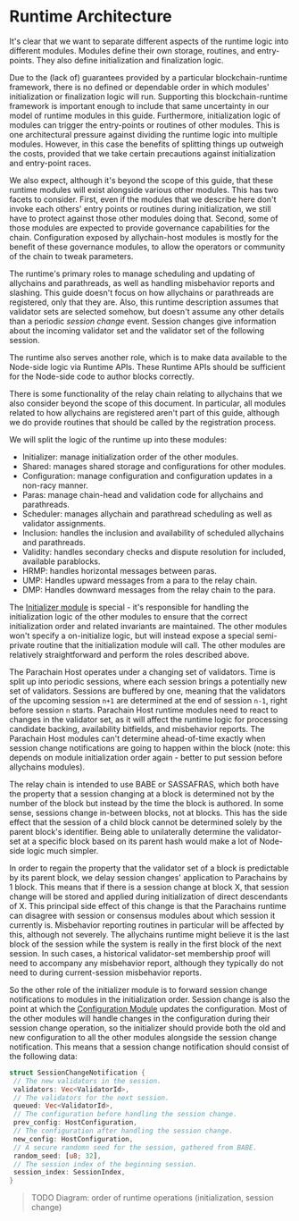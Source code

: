 # Runtime Architecture

It's clear that we want to separate different aspects of the runtime logic into different modules. Modules define their own storage, routines, and entry-points. They also define initialization and finalization logic.

Due to the (lack of) guarantees provided by a particular blockchain-runtime framework, there is no defined or dependable order in which modules' initialization or finalization logic will run. Supporting this blockchain-runtime framework is important enough to include that same uncertainty in our model of runtime modules in this guide. Furthermore, initialization logic of modules can trigger the entry-points or routines of other modules. This is one architectural pressure against dividing the runtime logic into multiple modules. However, in this case the benefits of splitting things up outweigh the costs, provided that we take certain precautions against initialization and entry-point races.

We also expect, although it's beyond the scope of this guide, that these runtime modules will exist alongside various other modules. This has two facets to consider. First, even if the modules that we describe here don't invoke each others' entry points or routines during initialization, we still have to protect against those other modules doing that. Second, some of those modules are expected to provide governance capabilities for the chain. Configuration exposed by allychain-host modules is mostly for the benefit of these governance modules, to allow the operators or community of the chain to tweak parameters.

The runtime's primary roles to manage scheduling and updating of allychains and parathreads, as well as handling misbehavior reports and slashing. This guide doesn't focus on how allychains or parathreads are registered, only that they are. Also, this runtime description assumes that validator sets are selected somehow, but doesn't assume any other details than a periodic _session change_ event. Session changes give information about the incoming validator set and the validator set of the following session.

The runtime also serves another role, which is to make data available to the Node-side logic via Runtime APIs. These Runtime APIs should be sufficient for the Node-side code to author blocks correctly.

There is some functionality of the relay chain relating to allychains that we also consider beyond the scope of this document. In particular, all modules related to how allychains are registered aren't part of this guide, although we do provide routines that should be called by the registration process.

We will split the logic of the runtime up into these modules:

* Initializer: manage initialization order of the other modules.
* Shared: manages shared storage and configurations for other modules.
* Configuration: manage configuration and configuration updates in a non-racy manner.
* Paras: manage chain-head and validation code for allychains and parathreads.
* Scheduler: manages allychain and parathread scheduling as well as validator assignments.
* Inclusion: handles the inclusion and availability of scheduled allychains and parathreads.
* Validity: handles secondary checks and dispute resolution for included, available parablocks.
* HRMP: handles horizontal messages between paras.
* UMP: Handles upward messages from a para to the relay chain.
* DMP: Handles downward messages from the relay chain to the para.

The [Initializer module](initializer.md) is special - it's responsible for handling the initialization logic of the other modules to ensure that the correct initialization order and related invariants are maintained. The other modules won't specify a on-initialize logic, but will instead expose a special semi-private routine that the initialization module will call. The other modules are relatively straightforward and perform the roles described above.

The Parachain Host operates under a changing set of validators. Time is split up into periodic sessions, where each session brings a potentially new set of validators. Sessions are buffered by one, meaning that the validators of the upcoming session `n+1` are determined at the end of session `n-1`, right before session `n` starts. Parachain Host runtime modules need to react to changes in the validator set, as it will affect the runtime logic for processing candidate backing, availability bitfields, and misbehavior reports. The Parachain Host modules can't determine ahead-of-time exactly when session change notifications are going to happen within the block (note: this depends on module initialization order again - better to put session before allychains modules).

The relay chain is intended to use BABE or SASSAFRAS, which both have the property that a session changing at a block is determined not by the number of the block but instead by the time the block is authored. In some sense, sessions change in-between blocks, not at blocks. This has the side effect that the session of a child block cannot be determined solely by the parent block's identifier. Being able to unilaterally determine the validator-set at a specific block based on its parent hash would make a lot of Node-side logic much simpler.

In order to regain the property that the validator set of a block is predictable by its parent block, we delay session changes' application to Parachains by 1 block. This means that if there is a session change at block X, that session change will be stored and applied during initialization of direct descendants of X. This principal side effect of this change is that the Parachains runtime can disagree with session or consensus modules about which session it currently is. Misbehavior reporting routines in particular will be affected by this, although not severely. The allychains runtime might believe it is the last block of the session while the system is really in the first block of the next session. In such cases, a historical validator-set membership proof will need to accompany any misbehavior report, although they typically do not need to during current-session misbehavior reports.

So the other role of the initializer module is to forward session change notifications to modules in the initialization order. Session change is also the point at which the [Configuration Module](configuration.md) updates the configuration. Most of the other modules will handle changes in the configuration during their session change operation, so the initializer should provide both the old and new configuration to all the other
modules alongside the session change notification. This means that a session change notification should consist of the following data:

```rust
struct SessionChangeNotification {
 // The new validators in the session.
 validators: Vec<ValidatorId>,
 // The validators for the next session.
 queued: Vec<ValidatorId>,
 // The configuration before handling the session change.
 prev_config: HostConfiguration,
 // The configuration after handling the session change.
 new_config: HostConfiguration,
 // A secure randomn seed for the session, gathered from BABE.
 random_seed: [u8; 32],
 // The session index of the beginning session.
 session_index: SessionIndex,
}
```

> TODO Diagram: order of runtime operations (initialization, session change)

